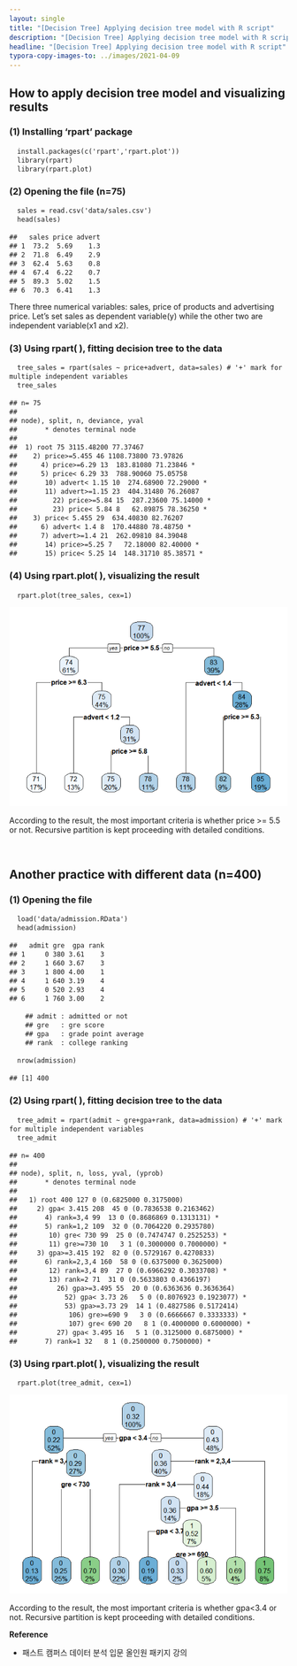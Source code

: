 ```yaml
---
layout: single
title: "[Decision Tree] Applying decision tree model with R script"
description: "[Decision Tree] Applying decision tree model with R script"
headline: "[Decision Tree] Applying decision tree model with R script"
typora-copy-images-to: ../images/2021-04-09
---
```


## How to apply decision tree model and visualizing results

### (1) Installing ‘rpart’ package

      install.packages(c('rpart','rpart.plot'))
      library(rpart)
      library(rpart.plot)

### (2) Opening the file (n=75)

      sales = read.csv('data/sales.csv')
      head(sales)
    
    ##   sales price advert
    ## 1  73.2  5.69    1.3
    ## 2  71.8  6.49    2.9
    ## 3  62.4  5.63    0.8
    ## 4  67.4  6.22    0.7
    ## 5  89.3  5.02    1.5
    ## 6  70.3  6.41    1.3

There three numerical variables: sales, price of products and advertising price. Let’s set sales as dependent variable(y) while the other two are independent variable(x1 and x2).

### (3) Using rpart( ), fitting decision tree to the data

      tree_sales = rpart(sales ~ price+advert, data=sales) # '+' mark for multiple independent variables
      tree_sales
    
    ## n= 75 
    ## 
    ## node), split, n, deviance, yval
    ##       * denotes terminal node
    ## 
    ##  1) root 75 3115.48200 77.37467  
    ##    2) price>=5.455 46 1108.73800 73.97826  
    ##      4) price>=6.29 13  183.81080 71.23846 *
    ##      5) price< 6.29 33  788.90060 75.05758  
    ##       10) advert< 1.15 10  274.68900 72.29000 *
    ##       11) advert>=1.15 23  404.31480 76.26087  
    ##         22) price>=5.84 15  287.23600 75.14000 *
    ##         23) price< 5.84 8   62.89875 78.36250 *
    ##    3) price< 5.455 29  634.40830 82.76207  
    ##      6) advert< 1.4 8  170.44880 78.48750 *
    ##      7) advert>=1.4 21  262.09810 84.39048  
    ##       14) price>=5.25 7   72.18000 82.40000 *
    ##       15) price< 5.25 14  148.31710 85.38571 *

### (4) Using rpart.plot(  ), visualizing the result

      rpart.plot(tree_sales, cex=1)

<center><img src ="/images/2021-04-09/unnamed-chunk-4-1.png"></center>

According to the result, the most important criteria is whether price &gt;= 5.5 or not. Recursive partition is kept proceeding with
detailed conditions.



<br>



## Another practice with different data (n=400)

### (1) Opening the file

      load('data/admission.RData')
      head(admission)
    
    ##   admit gre  gpa rank
    ## 1     0 380 3.61    3
    ## 2     1 660 3.67    3
    ## 3     1 800 4.00    1
    ## 4     1 640 3.19    4
    ## 5     0 520 2.93    4
    ## 6     1 760 3.00    2
    
        ## admit : admitted or not
        ## gre   : gre score
        ## gpa   : grade point average
        ## rank  : college ranking
      
      nrow(admission)
    
    ## [1] 400

### (2) Using rpart(  ), fitting decision tree to the data

      tree_admit = rpart(admit ~ gre+gpa+rank, data=admission) # '+' mark for multiple independent variables 
      tree_admit
    
    ## n= 400 
    ## 
    ## node), split, n, loss, yval, (yprob)
    ##       * denotes terminal node
    ## 
    ##   1) root 400 127 0 (0.6825000 0.3175000)  
    ##     2) gpa< 3.415 208  45 0 (0.7836538 0.2163462)  
    ##       4) rank=3,4 99  13 0 (0.8686869 0.1313131) *
    ##       5) rank=1,2 109  32 0 (0.7064220 0.2935780)  
    ##        10) gre< 730 99  25 0 (0.7474747 0.2525253) *
    ##        11) gre>=730 10   3 1 (0.3000000 0.7000000) *
    ##     3) gpa>=3.415 192  82 0 (0.5729167 0.4270833)  
    ##       6) rank=2,3,4 160  58 0 (0.6375000 0.3625000)  
    ##        12) rank=3,4 89  27 0 (0.6966292 0.3033708) *
    ##        13) rank=2 71  31 0 (0.5633803 0.4366197)  
    ##          26) gpa>=3.495 55  20 0 (0.6363636 0.3636364)  
    ##            52) gpa< 3.73 26   5 0 (0.8076923 0.1923077) *
    ##            53) gpa>=3.73 29  14 1 (0.4827586 0.5172414)  
    ##             106) gre>=690 9   3 0 (0.6666667 0.3333333) *
    ##             107) gre< 690 20   8 1 (0.4000000 0.6000000) *
    ##          27) gpa< 3.495 16   5 1 (0.3125000 0.6875000) *
    ##       7) rank=1 32   8 1 (0.2500000 0.7500000) *

### (3) Using rpart.plot( ), visualizing the result

      rpart.plot(tree_admit, cex=1)

<center><img src ="/images/2021-04-09/unnamed-chunk-7-1.png"></center>

According to the result, the most important criteria is whether gpa&lt;3.4 or not. Recursive partition is kept proceeding with
detailed conditions.



**Reference**

- 패스트 캠퍼스 데이터 분석 입문 올인원 패키지 강의